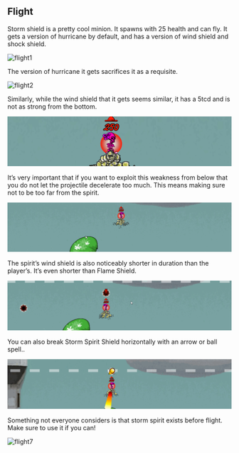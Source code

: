 ## Flight 


Storm shield is a pretty cool minion. It spawns with 25 health and can fly. It gets a version of  hurricane by default, and has a version of wind shield and shock shield.


![flight1](https://raw.githubusercontent.com/1IlIl/wikidata/main/storm/gifs/flight1.gif)


The version of hurricane it gets sacrifices it as a requisite.


![flight2](https://raw.githubusercontent.com/1IlIl/wikidata/main/storm/gifs/flight2.gif)


Similarly, while the wind shield that it gets seems similar, it has a 5tcd and is not as strong from the bottom.


![flight3](https://raw.githubusercontent.com/1IlIl/wikidata/main/storm/gifs/flight3.gif)


It’s very important that  if you want to exploit this weakness from below that you do not let the projectile decelerate too much. This means making sure not to be too far from the spirit.


![flight4](https://raw.githubusercontent.com/1IlIl/wikidata/main/storm/gifs/flight4.gif)


The spirit’s wind shield is also noticeably shorter in duration than the player’s. It’s even shorter than Flame Shield.


![flight5](https://raw.githubusercontent.com/1IlIl/wikidata/main/storm/gifs/flight5.gif)


You can also break Storm Spirit Shield horizontally with an arrow or ball spell..


![flight6](https://raw.githubusercontent.com/1IlIl/wikidata/main/storm/gifs/flight6.gif)


Something not everyone considers is that storm spirit exists before flight. Make sure to use it if you can!


![flight7](https://raw.githubusercontent.com/1IlIl/wikidata/main/storm/gifs/flight7.gif)

